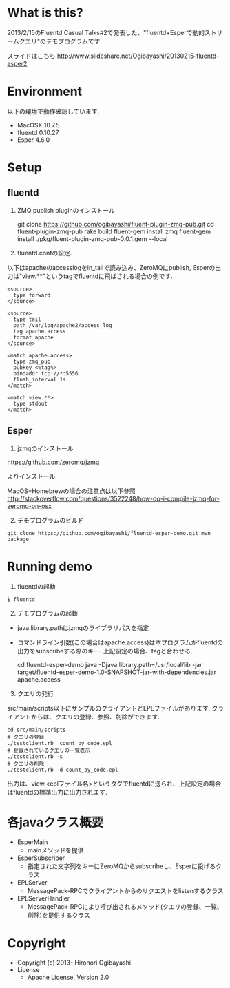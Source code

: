 # What is this? #

2013/2/15のFluentd Casual Talks#2で発表した、"fluentd+Esperで動的ストリームクエリ"のデモプログラムです.

スライドはこちら
http://www.slideshare.net/Ogibayashi/20130215-fluentd-esper2

# Environment #

以下の環境で動作確認しています.
* MacOSX 10.7.5
* fluentd 0.10.27
* Esper 4.6.0

# Setup #

## fluentd ##

1. ZMQ publish pluginのインストール

    git clone https://github.com/ogibayashi/fluent-plugin-zmq-pub.git
    cd fluent-plugin-zmq-pub
    rake build
    fluent-gem install zmq
    fluent-gem install ./pkg/fluent-plugin-zmq-pub-0.0.1.gem --local


2. fluentd.confの設定. 

以下はapacheのaccesslogをin_tailで読み込み、ZeroMQにpublish, Esperの出力は"view.**"というtagでfluentdに飛ばされる場合の例です.

    <source>
      type forward
    </source>
    
    <source>
      type tail
      path /var/log/apache2/access_log
      tag apache.access
      format apache
    </source>
    
    <match apache.access>
      type zmq_pub
      pubkey <%tag%>
      bindaddr tcp://*:5556
      flush_interval 1s
    </match> 
    
    <match view.**>
      type stdout
    </match>


## Esper ##

1. jzmqのインストール

https://github.com/zeromq/jzmq

よりインストール.

MacOS+Homebrewの場合の注意点は以下参照
http://stackoverflow.com/questions/3522248/how-do-i-compile-jzmq-for-zeromq-on-osx

2. デモプログラムのビルド

`git clone https://github.com/ogibayashi/fluentd-esper-demo.git
mvn package
`
# Running demo #

1. fluentdの起動

`$ fluentd`

2. デモプログラムの起動

* java.library.pathはjzmqのライブラリパスを指定
* コマンドライン引数(この場合はapache.access)は本プログラムがfluentdの出力をsubscribeする際のキー. 上記設定の場合、tagと合わせる.

    cd fluentd-esper-demo
    java -Djava.library.path=/usr/local/lib -jar target/fluentd-esper-demo-1.0-SNAPSHOT-jar-with-dependencies.jar apache.access 


3. クエリの発行

src/main/scripts以下にサンプルのクライアントとEPLファイルがあります. クライアントからは、クエリの登録、参照、削除ができます.

    cd src/main/scripts
    # クエリの登録
    ./testclient.rb  count_by_code.epl 
    # 登録されているクエリの一覧表示
    ./testclient.rb -s 
    # クエリの削除
    ./testclient.rb -d count_by_code.epl  


出力は、view.<eplファイル名>というタグでfluentdに送られ、上記設定の場合はfluentdの標準出力に出力されます.

# 各javaクラス概要 #

* EsperMain
  * mainメソッドを提供
* EsperSubscriber
  * 指定された文字列をキーにZeroMQからsubscribeし、Esperに投げるクラス
* EPLServer
  * MessagePack-RPCでクライアントからのリクエストをlistenするクラス
* EPLServerHandler
  * MessagePack-RPCにより呼び出されるメソッド(クエリの登録、一覧、削除)を提供するクラス
  
# Copyright

* Copyright (c) 2013- Hironori Ogibayashi
* License
  * Apache License, Version 2.0
